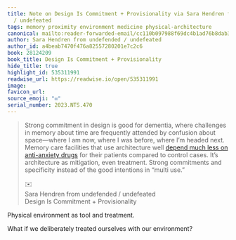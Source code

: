 ```yaml
---
title: Note on Design Is Commitment + Provisionality via Sara Hendren from undefended
  / undefeated
tags: memory proximity environment medicine physical-architecture
canonical: mailto:reader-forwarded-email/cc110b097988f69dc4b1ad76b8dab366
author: Sara Hendren from undefended / undefeated
author_id: a4beab7470f476a82557280201e7c2c6
book: 28124209
book_title: Design Is Commitment + Provisionality
hide_title: true
highlight_id: 535311991
readwise_url: https://readwise.io/open/535311991
image:
favicon_url:
source_emoji: "✉️"
serial_number: 2023.NTS.470
---
```

> Strong commitment in design is good for dementia, where challenges in memory about time are frequently attended by confusion about space—where I am now, where I was before, where I’m headed next. Memory care facilities that use architecture well [depend much less on anti-anxiety drugs](https://substack.com/redirect/bff93efb-d671-4000-8630-8fb9ae59e54a?j=eyJ1IjoiMXlmdTFqIn0.qYv5NVQwodvs9yAW1b9IqXxz-UTiPAUp4JXaRMXUArU) for their patients compared to control cases. It’s architecture as mitigation, even treatment. Strong commitments and specificity instead of the good intentions in “multi use.”
> <div class="quoteback-footer"><div class="quoteback-avatar"><span class="mini-emoji"> ✉️</span></div><div class="quoteback-metadata"><div class="metadata-inner"><span style="display:none">FROM:</span><div aria-label="Sara Hendren from undefended / undefeated" class="quoteback-author"> Sara Hendren from undefended / undefeated</div><div aria-label="Design Is Commitment + Provisionality" class="quoteback-title"> Design Is Commitment + Provisionality</div></div></div></div>

Physical environment as tool and treatment.

What if we deliberately treated ourselves with our environment?